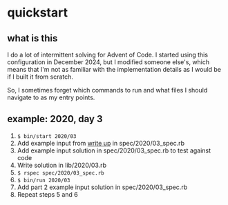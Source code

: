# quickstart

## what is this
I do a lot of intermittent solving for Advent of Code. I started using this configuration in December 2024, but I modified someone else's, which means that I'm not as familiar with the implementation details as I would be if I built it from scratch.

So, I sometimes forget which commands to run and what files I should navigate to as my entry points.

## example: 2020, day 3
1. `$ bin/start 2020/03`
2. Add example input from [write up](https://adventofcode.com/2020/day/3) in spec/2020/03_spec.rb
3. Add example input solution in spec/2020/03_spec.rb to test against code
4. Write solution in lib/2020/03.rb
5. `$ rspec spec/2020/03_spec.rb`
6. `$ bin/run 2020/03`
7. Add part 2 example input solution in spec/2020/03_spec.rb
8. Repeat steps 5 and 6